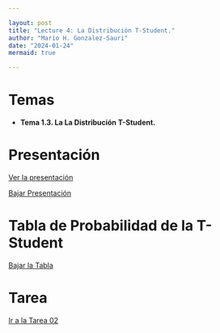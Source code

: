```yaml
---

layout: post
title: "Lecture 4: La Distribución T-Student."
author: "Mario H. Gonzalez-Sauri"
date: "2024-01-24"
mermaid: true

---
```


<!--  FORMAT: https://github.com/adam-p/markdown-here/wiki/Markdown-Cheatsheet -->

# Temas


- **Tema 1.3. La La Distribución T-Student.**


# Presentación


[Ver la presentación](https://raw.githack.com/Wario84/MAT_2409_DATA_ANALYSIS_II/master/_posts/lectures/MAT2409_04.html)


<a href="https://github.com/Wario84/MAT_2409_DATA_ANALYSIS_II/blob/master/_posts/lectures/MAT2409_04.html" download>
  Bajar Presentación
</a>


# Tabla de Probabilidad de la T-Student



<a href="https://github.com/Wario84/MAT_2409_DATA_ANALYSIS_II/blob/master/assets/resources/a2_t_student.pdf" download>
  Bajar la Tabla
</a>

# Tarea

[Ir a la Tarea 02](https://forms.gle/e1whJorniGFSaS3f9)










